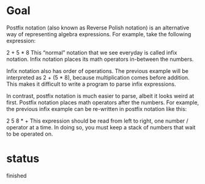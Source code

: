# Goal

Postfix notation (also known as Reverse Polish notation) is an alternative way of representing algebra expressions. For example, take the following expression:

2 + 5 * 8
This “normal” notation that we see everyday is called infix notation. Infix notation places its math operators in-between the numbers.

Infix notation also has order of operations. The previous example will be interpreted as 2 + (5 * 8), because multiplication comes before addition. This makes it difficult to write a program to parse infix expressions.

In contrast, postfix notation is much easier to parse, albeit it looks weird at first. Postfix notation places math operators after the numbers. For example, the previous infix example can be re-written in postfix notation like this:

2 5 8 * +
This expression should be read from left to right, one number / operator at a time. In doing so, you must keep a stack of numbers that wait to be operated on.

# status

finished